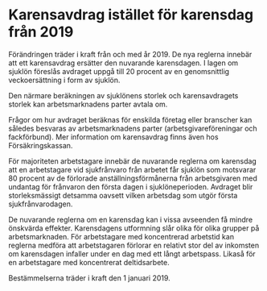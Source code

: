 # Karensavdrag istället för karensdag från 2019

Förändringen träder i kraft från och med år 2019\. De nya reglerna innebär att ett karensavdrag ersätter den nuvarande karensdagen. I lagen om sjuklön föreslås avdraget uppgå till 20 procent av en genomsnittlig veckoersättning i form av sjuklön.


Den närmare beräkningen av sjuklönens storlek och karensavdragets storlek kan arbetsmarknadens parter avtala om.

Frågor om hur avdraget beräknas för enskilda företag eller branscher kan således besvaras av arbetsmarknadens parter (arbetsgivareföreningar och fackförbund). Mer information om karensavdrag finns även hos Försäkringskassan.

För majoriteten arbetstagare innebär de nuvarande reglerna om karensdag att en arbetstagare vid sjukfrånvaro från arbetet får sjuklön som motsvarar 80 procent av de förlorade anställningsförmånerna från arbetsgivaren med undantag för frånvaron den första dagen i sjuklöneperioden. Avdraget blir storleksmässigt detsamma oavsett vilken arbetsdag som utgör första sjukfrånvarodagen.

De nuvarande reglerna om en karensdag kan i vissa avseenden få mindre önskvärda effekter. Karensdagens utformning slår olika för olika grupper på arbetsmarknaden. För arbetstagare med koncentrerad arbetstid kan reglerna medföra att arbetstagaren förlorar en relativt stor del av inkomsten om karensdagen infaller under en dag med ett långt arbetspass. Likaså för en arbetstagare med koncentrerat deltidsarbete.

Bestämmelserna träder i kraft den 1 januari 2019\.
